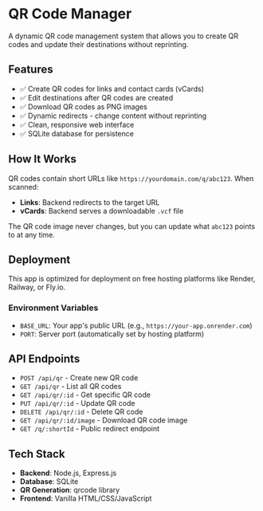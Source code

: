 # QR Code Manager

A dynamic QR code management system that allows you to create QR codes and update their destinations without reprinting.

## Features

- ✅ Create QR codes for links and contact cards (vCards)
- ✅ Edit destinations after QR codes are created
- ✅ Download QR codes as PNG images
- ✅ Dynamic redirects - change content without reprinting
- ✅ Clean, responsive web interface
- ✅ SQLite database for persistence

## How It Works

QR codes contain short URLs like `https://yourdomain.com/q/abc123`. When scanned:
- **Links**: Backend redirects to the target URL
- **vCards**: Backend serves a downloadable `.vcf` file

The QR code image never changes, but you can update what `abc123` points to at any time.

## Deployment

This app is optimized for deployment on free hosting platforms like Render, Railway, or Fly.io.

### Environment Variables

- `BASE_URL`: Your app's public URL (e.g., `https://your-app.onrender.com`)
- `PORT`: Server port (automatically set by hosting platform)

## API Endpoints

- `POST /api/qr` - Create new QR code
- `GET /api/qr` - List all QR codes
- `GET /api/qr/:id` - Get specific QR code
- `PUT /api/qr/:id` - Update QR code
- `DELETE /api/qr/:id` - Delete QR code
- `GET /api/qr/:id/image` - Download QR code image
- `GET /q/:shortId` - Public redirect endpoint

## Tech Stack

- **Backend**: Node.js, Express.js
- **Database**: SQLite
- **QR Generation**: qrcode library
- **Frontend**: Vanilla HTML/CSS/JavaScript
